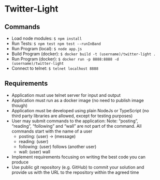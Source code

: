 # Twitter-Light

<h2>Commands</h2>
<ul>
  <li>Load node modules: <code>$ npm install</code></li>
  <li>Run Tests: <code>$ npm test npm test --runInBand</code></li>
  <li>Run Program (local): <code>$ node app.js</code></li>
  <li>Build Program (docker): <code>$ docker build -t (username)/twitter-light .</code></li>
  <li>Run Program (docker): <code>$ docker run -p 8888:8888 -d (username)/twitter-light</code></li>
  <li>Connect to telnet: <code>$ telnet localhost 8888</code></li>
</ul>

<h2>Requirements</h2>
<ul>
  <li>Application must use telnet server for input and output</li>
  <li>Application must run as a docker image (no need to publish image though)</li>
  <li>Application must be developed using plain NodeJs or TypeScript (no third party
    libraries are allowed, except for testing purposes)</li>
  <li>User may submit commands to the application:
  Note: “posting”, “reading”, “following” and “wall” are not part of the command. All
  commands start with the name of a user
    <ul>
      <li>posting: (user) -> (message)</li>
      <li>reading: (user)</li>
      <li>following: (user) follows (another user)</li>
      <li>wall: (user) wall</li>
    </ul>
  </li>
  <li>Implement requirements focusing on writing the best code you can produce
  <li>Use public git repository (e.g. GitHub) to commit your solution and provide us with
  the URL to the repository within the agreed time
</ul>
